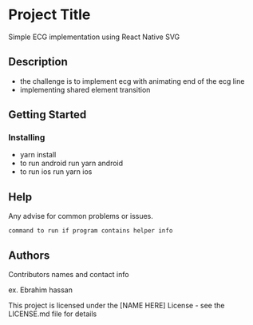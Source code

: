 # Project Title

Simple ECG implementation using React Native SVG

## Description
   * the challenge is to implement ecg with animating end of the ecg line
   * implementing shared element transition

## Getting Started


### Installing

* yarn install 
* to run android run yarn android
* to run ios run yarn ios


## Help

Any advise for common problems or issues.
```
command to run if program contains helper info
```

## Authors

Contributors names and contact info

ex. Ebrahim hassan 


This project is licensed under the [NAME HERE] License - see the LICENSE.md file for details
